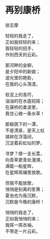 <link href="../../css/style.css" rel="stylesheet" type="text/css" />

<div class="poetry">

# 再别康桥
<span class="r">徐志摩


轻轻的我走了，</br>
正如我轻轻的来；</br>
我轻轻的招手，</br>
作别西天的云彩。

那河畔的金柳，</br>
是夕阳中的新娘；</br>
波光里的艳影，</br>
在我的心头荡漾。

软泥上的青荇，</br>
油油的在水底招摇；</br>
在康桥的柔波里，</br>
我甘心做一条水草！

那榆荫下的一潭，</br>
不是清泉，是天上虹</br>
揉碎在浮藻间，</br>
沉淀着彩虹似的梦。

寻梦？撑一支长蒿，</br>
向青草更青处漫溯，</br>
满载一船星辉，</br>
在星辉斑斓里放歌。

但我不能放歌，</br>
悄悄是别离的笙箫；</br>
夏虫也为我沉默，</br>
沉默是今晚的康桥！

悄悄的我走了，</br>
正如我悄悄的来；</br>
我挥一挥衣袖，</br>
不带走一片云彩。

</div>
